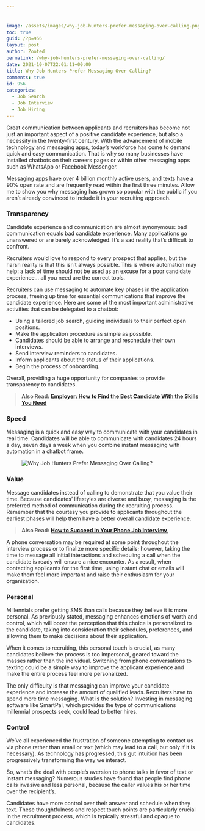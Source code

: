 ```yaml
---


image: /assets/images/why-job-hunters-prefer-messaging-over-calling.png
toc: true
guid: /?p=956
layout: post
author: Zooted
permalink: /why-job-hunters-prefer-messaging-over-calling/
date: 2021-10-07T22:01:11+00:00
title: Why Job Hunters Prefer Messaging Over Calling?
comments: true
id: 956
categories:
  - Job Search
  - Job Interview
  - Job Hiring
---
```

Great communication between applicants and recruiters has become not just an important aspect of a positive candidate experience, but also a necessity in the twenty-first century. With the advancement of mobile technology and messaging apps, today&#8217;s workforce has come to demand quick and easy communication. That is why so many businesses have installed chatbots on their careers pages or within other messaging apps such as WhatsApp or Facebook Messenger.

Messaging apps have over 4 billion monthly active users, and texts have a 90% open rate and are frequently read within the first three minutes. Allow me to show you why messaging has grown so popular with the public if you aren&#8217;t already convinced to include it in your recruiting approach.

### **Transparency**

Candidate experience and communication are almost synonymous: bad communication equals bad candidate experience. Many applications go unanswered or are barely acknowledged. It&#8217;s a sad reality that&#8217;s difficult to confront.

Recruiters would love to respond to every prospect that applies, but the harsh reality is that this isn&#8217;t always possible. This is where automation may help: a lack of time should not be used as an excuse for a poor candidate experience… all you need are the correct tools.

Recruiters can use messaging to automate key phases in the application process, freeing up time for essential communications that improve the candidate experience. Here are some of the most important administrative activities that can be delegated to a chatbot:

  * Using a tailored job search, guiding individuals to their perfect open positions.
  * Make the application procedure as simple as possible.
  * Candidates should be able to arrange and reschedule their own interviews.
  * Send interview reminders to candidates.
  * Inform applicants about the status of their applications.
  * Begin the process of onboarding.

Overall, providing a huge opportunity for companies to provide transparency to candidates.

<blockquote class="wp-block-quote">
  <p>
    <strong>Also Read:</strong> <strong><a href="/employer-how-to-find-the-best-candidate-with-the-skills-you-need/">Employer: How to Find the Best Candidate With the Skills You Need</a></strong>
  </p>
</blockquote>

### **Speed**

Messaging is a quick and easy way to communicate with your candidates in real time. Candidates will be able to communicate with candidates 24 hours a day, seven days a week when you combine instant messaging with automation in a chatbot frame.<figure class="wp-block-image size-large">

<img loading="lazy" width="612" height="406" src="/wp-content/uploads/2021/10/Job-hunt.png" alt="Why Job Hunters Prefer Messaging Over Calling?" class="wp-image-958" srcset="/wp-content/uploads/2021/10/Job-hunt.png 612w, /wp-content/uploads/2021/10/Job-hunt-300x199.png 300w" sizes="(max-width: 612px) 100vw, 612px" /> </figure> 

### **Value**

Message candidates instead of calling to demonstrate that you value their time. Because candidates&#8217; lifestyles are diverse and busy, messaging is the preferred method of communication during the recruiting process. Remember that the courtesy you provide to applicants throughout the earliest phases will help them have a better overall candidate experience.

<blockquote class="wp-block-quote">
  <p>
    <strong>Also Read: <a href="/how-to-succeed-in-your-phone-job-interview/">How to Succeed in Your Phone Job Interview </a></strong>
  </p>
</blockquote>

A phone conversation may be required at some point throughout the interview process or to finalize more specific details; however, taking the time to message all initial interactions and scheduling a call when the candidate is ready will ensure a nice encounter. As a result, when contacting applicants for the first time, using instant chat or emails will make them feel more important and raise their enthusiasm for your organization.

### **Personal**

Millennials prefer getting SMS than calls because they believe it is more personal. As previously stated, messaging enhances emotions of worth and control, which will boost the perception that this choice is personalized to the candidate, taking into consideration their schedules, preferences, and allowing them to make decisions about their application.

When it comes to recruiting, this personal touch is crucial, as many candidates believe the process is too impersonal, geared toward the masses rather than the individual. Switching from phone conversations to texting could be a simple way to improve the applicant experience and make the entire process feel more personalized.

The only difficulty is that messaging can improve your candidate experience and increase the amount of qualified leads. Recruiters have to spend more time messaging. What is the solution? Investing in messaging software like SmartPal, which provides the type of communications millennial prospects seek, could lead to better hires.

### **Control**

We&#8217;ve all experienced the frustration of someone attempting to contact us via phone rather than email or text (which may lead to a call, but only if it is necessary). As technology has progressed, this gut intuition has been progressively transforming the way we interact.

So, what&#8217;s the deal with people&#8217;s aversion to phone talks in favor of text or instant messaging? Numerous studies have found that people find phone calls invasive and less personal, because the caller values his or her time over the recipient&#8217;s.

Candidates have more control over their answer and schedule when they text. These thoughtfulness and respect touch points are particularly crucial in the recruitment process, which is typically stressful and opaque to candidates.
